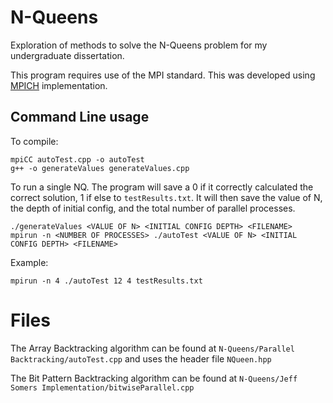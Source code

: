 # N-Queens
Exploration of methods to solve the N-Queens problem for my undergraduate dissertation. 

This program requires use of the MPI standard. This was developed using [MPICH](https://www.mpich.org/ "MPICH") implementation.
## Command Line usage
To compile:
```
mpiCC autoTest.cpp -o autoTest 
g++ -o generateValues generateValues.cpp
```
To run a single NQ.
The program will save a 0 if it correctly calculated the correct solution, 1 if else to `testResults.txt`.
It will then save the value of N, the depth of initial config, and the total number of parallel processes.
```
./generateValues <VALUE OF N> <INITIAL CONFIG DEPTH> <FILENAME>
mpirun -n <NUMBER OF PROCESSES> ./autoTest <VALUE OF N> <INITIAL CONFIG DEPTH> <FILENAME>
```
Example:
```
mpirun -n 4 ./autoTest 12 4 testResults.txt
```
# Files
The Array Backtracking algorithm can be found at `N-Queens/Parallel Backtracking/autoTest.cpp` and uses the header file `NQueen.hpp`

The Bit Pattern Backtracking algorithm can be found at `N-Queens/Jeff Somers Implementation/bitwiseParallel.cpp`
